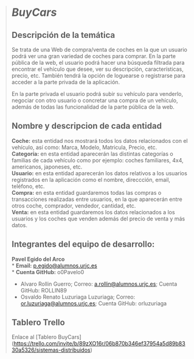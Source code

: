 > # ***BuyCars***
>
> ## Descripción de la temática
> Se trata de una Web de compra/venta de coches en la que un usuario podrá ver una gran variedad de coches para comprar. En la parte pública de la web, el usuario podrá hacer una búsqueda filtrada para encontrar el vehículo que desee, ver su descripción, características, precio, etc. También tendrá la opción de loguearse o registrarse para acceder a la parte privada de la aplicación.
>
> En la parte privada el usuario podrá subir su vehículo para venderlo, negociar con otro usuario o concretar una compra de un vehículo, además de todas las funcionalidad de la parte pública de la web.
>
> ## Nombre y descripcion de cada entidad
> **Coche:** esta entidad nos mostrará todos los datos relacionados con el vehículo, así como: Marca, Modelo, Matricula, Precio, etc.<br/>
> **Categoría:** en esta entidad aparecerán las distintas categorías o familias de cada vehículo como por ejemplo: coches familiares, 4x4, americanos, japoneses, etc.<br/>
>**Usuario:** en esta entidad aparecerán los datos relativos a los usuarios registrados en la aplicación como el nombre, direccción, email, teléfono, etc.<br/>
> **Compra:** en esta entidad guardaremos todas las compras o transacciones realizadas entre usuarios, en la que aparecerán entre otros coche, comprador, vendedor, cantidad, etc.<br/>
> **Venta:** en esta entidad guardaremos los datos relacionados a los usuarios y los coches que venden además del precio de venta y más datos.<br/>
> 
> ## Integrantes del equipo de desarrollo:
> **Pavel Egido del Arco**<br/>
     *  **Email:** p.egido@alumnos.urjc.es<br/>
     * **Cuenta GitHub:**  o0Pavelo0 
> * Alvaro Rollin Guerro; Correo:	a.rollin@alumnos.urjc.es; Cuenta GitHub: ROLLIN89
> * Osvaldo Renato	Luzuriaga Luzuriaga; Correo: or.luzuriaga@alumnos.urjc.es; Cuenta GitHub: orluzuriaga
>
> ## Tablero Trello
>  Enlace al [Tablero BuyCars] (https://trello.com/invite/b/89zXO16r/06b870b346ef37954a5d89b8330a5326/sistemas-distribuidos)
